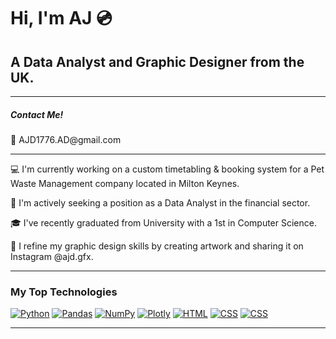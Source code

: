 
<h1>Hi, I'm AJ 💿</h1>

<h2>A Data Analyst and Graphic Designer from the UK.</h2>


<hr>
<h5>Contact Me!</h5>
📧 AJD1776.AD@gmail.com 

<div>

<hr>
<p>💻 I'm currently working on a custom timetabling & booking system for a Pet Waste Management company located in Milton Keynes.</p>
<p>🎯 I'm actively seeking a position as a Data Analyst in the financial sector.</p>
<p>🎓 I've recently graduated from University with a 1st in Computer Science.</p>
<p>🎨 I refine my graphic design skills by creating artwork and sharing it on Instagram @ajd.gfx.</p>

</div>

<!-- SHIELDS -->
<hr>
<div>
    <h3 id="built-with">My Top Technologies</h3>
    <!-- Python -->
    <a href="https://www.python.org/">
        <img alt="Python" src="https://img.shields.io/badge/Python-FFD43B?style=for-the-badge&logo=Python"></a>
    <!-- Pandas -->
    <a href="https://pandas.pydata.org">
        <img alt="Pandas" src="https://img.shields.io/badge/Pandas-150458?style=for-the-badge&logo=Pandas"></a>
    <!-- NumPy -->
    <a href="https://numpy.org/">
        <img alt="NumPy" src="https://img.shields.io/badge/numpy-013243?style=for-the-badge&logo=numpy"></a>
    <!-- Plotly -->
    <a href="https://plotly.com/">
        <img alt="Plotly" src="https://img.shields.io/badge/Plotly-3F4F75?style=for-the-badge&logo=Plotly"></a>
    <!-- HTML -->
    <a href="https://developer.mozilla.org/en-US/docs/Web/HTML">
        <img alt="HTML" src="https://img.shields.io/badge/HTML-E34F26?style=for-the-badge&logo=HTML5&logoColor=white"></a>
    <!-- CSS -->
    <a href="https://developer.mozilla.org/en-US/docs/Web/CSS">
        <img alt="CSS" src="https://img.shields.io/badge/CSS-1572B6?style=for-the-badge&logo=CSS3"></a>
    <!-- JavaScript -->
    <a href="https://developer.mozilla.org/en-US/docs/Web/CSS">
        <img alt="CSS" src="https://img.shields.io/badge/javascript-F7DF1E?style=for-the-badge&logo=javascript&logoColor=black"></a>
</div>
<hr>